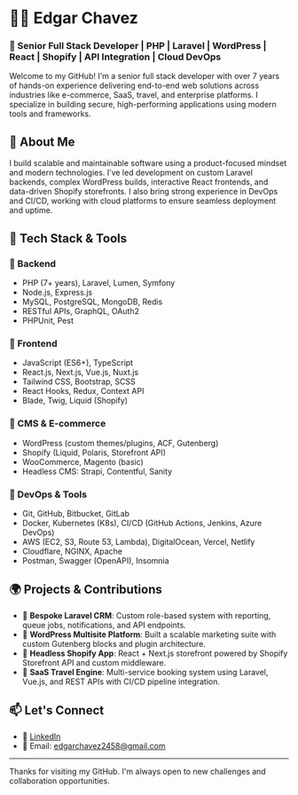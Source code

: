 # 👨‍💻 Edgar Chavez  
### 🚀 Senior Full Stack Developer | PHP | Laravel | WordPress | React | Shopify | API Integration | Cloud DevOps

Welcome to my GitHub! I'm a senior full stack developer with over 7 years of hands-on experience delivering end-to-end web solutions across industries like e-commerce, SaaS, travel, and enterprise platforms. I specialize in building secure, high-performing applications using modern tools and frameworks.

## 💼 About Me

I build scalable and maintainable software using a product-focused mindset and modern technologies. I’ve led development on custom Laravel backends, complex WordPress builds, interactive React frontends, and data-driven Shopify storefronts. I also bring strong experience in DevOps and CI/CD, working with cloud platforms to ensure seamless deployment and uptime.

## 🧰 Tech Stack & Tools

### 🔹 Backend
- PHP (7+ years), Laravel, Lumen, Symfony
- Node.js, Express.js
- MySQL, PostgreSQL, MongoDB, Redis
- RESTful APIs, GraphQL, OAuth2
- PHPUnit, Pest

### 🔹 Frontend
- JavaScript (ES6+), TypeScript
- React.js, Next.js, Vue.js, Nuxt.js
- Tailwind CSS, Bootstrap, SCSS
- React Hooks, Redux, Context API
- Blade, Twig, Liquid (Shopify)

### 🔹 CMS & E-commerce
- WordPress (custom themes/plugins, ACF, Gutenberg)
- Shopify (Liquid, Polaris, Storefront API)
- WooCommerce, Magento (basic)
- Headless CMS: Strapi, Contentful, Sanity

### 🔹 DevOps & Tools
- Git, GitHub, Bitbucket, GitLab
- Docker, Kubernetes (K8s), CI/CD (GitHub Actions, Jenkins, Azure DevOps)
- AWS (EC2, S3, Route 53, Lambda), DigitalOcean, Vercel, Netlify
- Cloudflare, NGINX, Apache
- Postman, Swagger (OpenAPI), Insomnia

## 🌍 Projects & Contributions

- 🔹 **Bespoke Laravel CRM**: Custom role-based system with reporting, queue jobs, notifications, and API endpoints.
- 🔹 **WordPress Multisite Platform**: Built a scalable marketing suite with custom Gutenberg blocks and plugin architecture.
- 🔹 **Headless Shopify App**: React + Next.js storefront powered by Shopify Storefront API and custom middleware.
- 🔹 **SaaS Travel Engine**: Multi-service booking system using Laravel, Vue.js, and REST APIs with CI/CD pipeline integration.

## 📫 Let's Connect

- 🔗 [LinkedIn](https://www.linkedin.com/in//)
- 📧 Email: edgarchavez2458@gmail.com

---

Thanks for visiting my GitHub. I'm always open to new challenges and collaboration opportunities.
